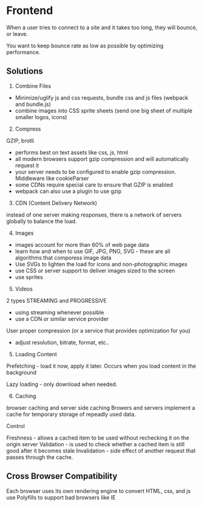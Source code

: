 # Frontend

When a user tries to connect to a site and it takes too long, they will bounce, or leave.

You want to keep bounce rate as low as possible by optimizing performance.

## Solutions

1. Combine Files

- Minimize/uglify js and css requests, bundle css and js files (webpack and bundle.js)
- combine images into CSS sprite sheets (send one big sheet of multiple smaller logos, icons)

2. Compress

GZIP, brotli

- performs best on text assets like css, js, html
- all modern browsers support gzip compression and will automatically request it
- your server needs to be configured to enable gzip compression. Middleware like cookieParser
- some CDNs require special care to ensure that GZIP is enabled
- webpack can also use a plugin to use gzip

3. CDN (Content Delivery Network)

instead of one server making responses, there is a network of servers globally to balance the load.

4. Images

- images account for more than 60% of web page data
- learn how and when to use GIF, JPG, PNG, SVG - these are all algorithms that comporess image data
- Use SVGs to lighten the load for icons and non-photographic images
- use CSS or server support to deliver images sized to the screen
- use sprites

5. Videos

2 types STREAMING and PROGRESSIVE

- using streaming whenever possible
- use a CDN or similar service provider

User proper compression (or a service that provides optimization for you)

- adjust resolution, bitrate, format, etc..

5. Loading Content

Prefetching - load it now, apply it later. Occurs when you load content in the background

Lazy loading - only download when needed.

6. Caching

browser caching and server side caching
Browers and servers implement a cache for temporary storage of repeadly used data.

Control

Freshness - allows a cached item to be used without rechecking it on the origin server
Validation - is used to check whether a cached item is still good after it becomes stale
Invalidation - side effect of another request that passes through the cache.

## Cross Browser Compatibility

Each browser uses its own rendering engine to convert HTML, css, and js
use Polyfills to support bad browsers like IE
